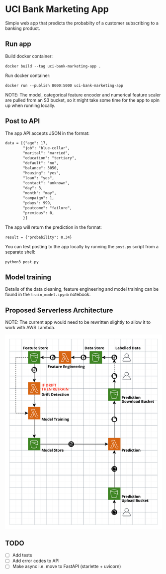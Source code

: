# UCI Bank Marketing App

Simple web app that predicts the probabilty of a customer subscribing to a banking product.

## Run app

Build docker container:

`docker build --tag uci-bank-marketing-app .`

Run docker container:

`docker run --publish 8000:5000 uci-bank-marketing-app`

NOTE: The model, categorical feature encoder and numerical feature scaler are pulled from an S3 bucket, so it might take some time for the app to spin up when running locally.

## Post to API

The app API accepts JSON in the format:

```
data = [{"age": 17,
        "job": "blue-collar",
        "marital": "married",
        "education": "tertiary",
        "default": "no",
        "balance": 3050,
        "housing": "yes",
        "loan": "yes",
        "contact": "unknown",
        "day": 3,
        "month": "may",
        "campaign": 1,
        "pdays": 999,
        "poutcome": "failure",
        "previous": 0,
        }]
```

The app will return the prediction in the format:

`result = {"probability": 0.34}`

You can test posting to the app locally by running the `post.py` script from a separate shell:

`python3 post.py`

## Model training

Details of the data cleaning, feature engineering and model training can be found in the `train_model.ipynb` notebook.

## Proposed Serverless Architecture

NOTE: The current app would need to be rewritten slightly to allow it to work with AWS Lambda.

![serverless architecture](proposed-architecture.png)

## TODO

- [ ] Add tests
- [ ] Add error codes to API
- [ ] Make async i.e. move to FastAPI (starlette + uvicorn)